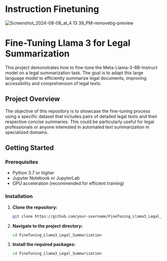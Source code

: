 # Instruction Finetuning




![Screenshot_2024-08-08_at_4 13 39_PM-removebg-preview](https://github.com/user-attachments/assets/d46b9725-5936-4edc-a4e5-81c41693f520)


# Fine-Tuning Llama 3 for Legal Summarization

This project demonstrates how to fine-tune the Meta-Llama-3-8B-Instruct model on a legal summarization task. The goal is to adapt this large language model to efficiently summarize legal documents, improving accessibility and comprehension of legal texts.

## Project Overview

The objective of this repository is to showcase the fine-tuning process using a specific dataset that includes pairs of detailed legal texts and their respective concise summaries. This could be particularly useful for legal professionals or anyone interested in automated text summarization in specialized domains.

## Getting Started

### Prerequisites

- Python 3.7 or higher
- Jupyter Notebook or JupyterLab
- GPU acceleration (recommended for efficient training)

### Installation

1. **Clone the repository:**
   ```bash
   git clone https://github.com/your-username/FineTuning_Llama3_Legal_Summarization.git

2. **Navigate to the project directory:**
   ```bash
   cd FineTuning_Llama3_Legal_Summarization
3. **Install the required packages:**
   ```bash
   cd FineTuning_Llama3_Legal_Summarization

